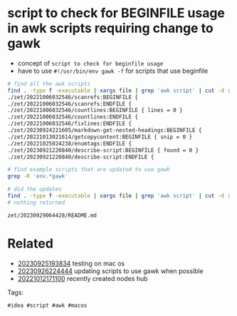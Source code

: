 # script to check for BEGINFILE usage in awk scripts requiring change to gawk

- concept of `script to check for beginfile usage`
- have to use `#!/usr/bin/env gawk -f` for scripts that use beginfile

```bash
# find all the awk scripts
find . -type f -executable | xargs file | grep 'awk script' | cut -d : -f 1 | xargs grep 'BEGINFILE\|ENDFILE'
./zet/20221006032546/scanrefs:BEGINFILE {
./zet/20221006032546/scanrefs:ENDFILE {
./zet/20221006032546/countlines:BEGINFILE { lines = 0 }
./zet/20221006032546/countlines:ENDFILE {
./zet/20221006032546/fixlines:ENDFILE {
./zet/20230924221605/markdown-get-nested-headings:BEGINFILE {
./zet/20221013021614/getcopycontent:BEGINFILE { snip = 0 }
./zet/20221025024238/enumtags:ENDFILE {
./zet/20230921220840/describe-script:BEGINFILE { found = 0 }
./zet/20230921220840/describe-script:ENDFILE {

# find example scripts that are updated to use gawk
grep -R 'env.*gawk'

# did the updates
find . -type f -executable | xargs file | grep 'awk script' | cut -d : -f 1 | xargs grep 'BEGINFILE\|ENDFILE'
# nothing returned
```

` zet/20230929064428/README.md `

# Related

- [20230925193834](/zet/20230925193834/README.md) testing on mac os
- [20230926224444](/zet/20230926224444/README.md) updating scripts to use gawk when possible
- [20221012171100](/zet/20221012171100/README.md) recently created nodes hub

Tags:

    #idea #script #awk #macos
